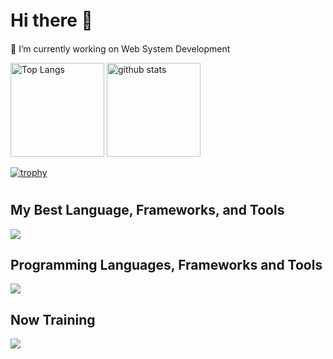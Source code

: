 # Hi there 👋　

🔭 I’m currently working on Web System Development

<p align="left"> 
  <img alt="Top Langs" height="150px" src="https://github-readme-stats.vercel.app/api/top-langs/?username=HirotoTsujii&layout=compact&count_private=true&show_icons=true&theme=onedark" />
  <img alt="github stats" height="150px" src="https://github-readme-stats.vercel.app/api?username=HirotoTsujii&count_private=true&show_icons=true&show_icons=true&theme=onedark" />
</p>

[![trophy](https://github-profile-trophy.vercel.app/?username=HirotoTsujii&theme=onedark&column=9
)](https://github.com/ryo-ma/github-profile-trophy)

# 

## My Best Language, Frameworks, and Tools
![](https://skillicons.dev/icons?i=typescript,js,dart,php,py,react,vue,nodejs,flutter,figma,vscode,wordpress&perline=15)

## Programming Languages, Frameworks and Tools
![](https://skillicons.dev/icons?i=ruby,jquery,pytorch,go,rails,redux,laravel,nextjs,nodejs,figma,androidstudio,ai,materialui,docker,linux,postgres,aws,git&perline=15)

## Now Training
![](https://skillicons.dev/icons?i=django,cs,materialui,kubernetes,firebase,gitlab,anaconda,github&perline=15)

<!--
**HirotoTsujii/HirotoTsujii** is a ✨ _special_ ✨ repository because its `README.md` (this file) appears on your GitHub profile.

Here are some ideas to get you started:

- 🔭 I’m currently working on ...
- 🌱 I’m currently learning ...
- 👯 I’m looking to collaborate on ...
- 🤔 I’m looking for help with ...
- 💬 Ask me about ...
- 📫 How to reach me: ...
- 😄 Pronouns: ...
- ⚡ Fun fact: ...
-->
